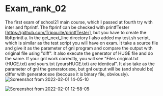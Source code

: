 # Exam_rank_02
The first exam of school21 main course, which I passed at fourth try with inter and ftprintf.
The ftprinf can be checked with printfTester [https://github.com/Tripouille/printfTester], but you have to create the libftprintf.a. 
In the get_next_line directory I also added my test.sh script, which is similar as the test script you will have on exam. It take a source file and give it as the parameter of gnl program and compare the output with original file using "diff". It also execute the generator of HUGE file and do the same. If your gnl work correctly, you will see "Files original.txt (HUGE.txt) and yours.txt (yoursHUGE.txt) are identical". It also take as the parameter of gnl the generator.exe, but gnl output will be (and should be) differ with generator.exe (becouse it is binary file, obviously).
![Screenshot from 2022-02-01 14-05-10](https://user-images.githubusercontent.com/87668146/151957621-c3102ee4-e395-48b4-a3b8-88a1aead437f.png)

![Screenshot from 2022-02-01 12-58-05](https://user-images.githubusercontent.com/87668146/151948169-7c562e9a-b855-419b-83cc-0b4527e0e475.png)
